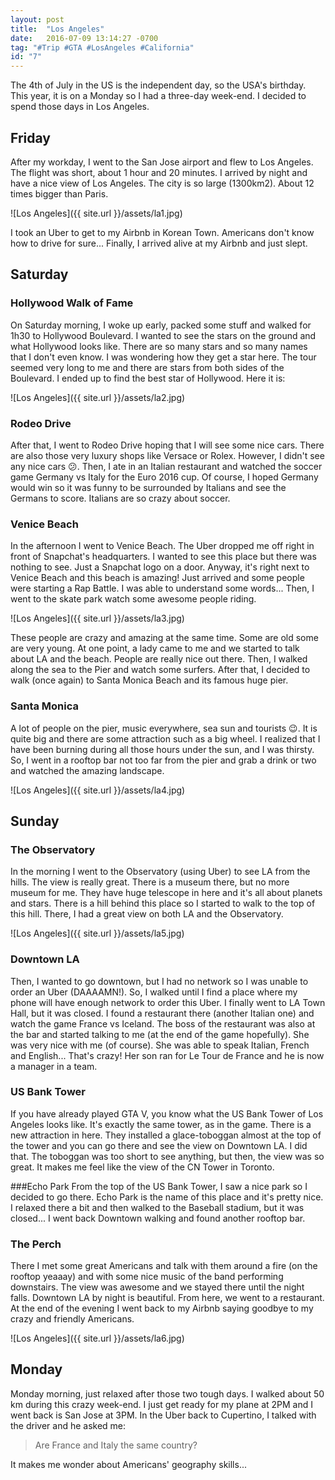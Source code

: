 ```yaml
---
layout: post
title:  "Los Angeles"
date:   2016-07-09 13:14:27 -0700
tag: "#Trip #GTA #LosAngeles #California"
id: "7"
---
```


The 4th of July in the US is the independent day, so the USA's birthday. This year, it is on a Monday so I had a three-day week-end. I decided to spend those days in Los Angeles.

## Friday
After my workday, I went to the San Jose airport and flew to Los Angeles. The flight was short, about 1 hour and 20 minutes. I arrived by night and have a nice view of Los Angeles. The city is so large (1300km2). About 12 times bigger than Paris.

![Los Angeles]({{ site.url }}/assets/la1.jpg)

I took an Uber to get to my Airbnb in Korean Town. Americans don't know how to drive for sure... Finally, I arrived alive at my Airbnb and just slept.

## Saturday

### Hollywood Walk of Fame
On Saturday morning, I woke up early, packed some stuff and walked for 1h30 to Hollywood Boulevard. I wanted to see the stars on the ground and what Hollywood looks like. There are so many stars and so many names that I don't even know. I was wondering how they get a star here. The tour seemed very long to me and there are stars from both sides of the Boulevard. I ended up to find the best star of Hollywood. Here it is:

![Los Angeles]({{ site.url }}/assets/la2.jpg)

### Rodeo Drive
After that, I went to Rodeo Drive hoping that I will see some nice cars. There are also those very luxury shops like Versace or Rolex. However, I didn't see any nice cars 😕. Then, I ate in an Italian restaurant and watched the soccer game Germany vs Italy for the Euro 2016 cup. Of course, I hoped Germany would win so it was funny to be surrounded by Italians and see the Germans to score. Italians are so crazy about soccer.

### Venice Beach
In the afternoon I went to Venice Beach. The Uber dropped me off right in front of Snapchat's headquarters. I wanted to see this place but there was nothing to see. Just a Snapchat logo on a door. Anyway, it's right next to Venice Beach and this beach is amazing! Just arrived and some people were starting a Rap Battle. I was able to understand some words... Then, I went to the skate park watch some awesome people riding.

![Los Angeles]({{ site.url }}/assets/la3.jpg)

These people are crazy and amazing at the same time. Some are old some are very young. At one point, a lady came to me and we started to talk about LA and the beach. People are really nice out there. Then, I walked along the sea to the Pier and watch some surfers. After that, I decided to walk (once again) to Santa Monica Beach and its famous huge pier.

### Santa Monica
A lot of people on the pier, music everywhere, sea sun and tourists 😉. It is quite big and there are some attraction such as a big wheel. I realized that I have been burning during all those hours under the sun, and I was thirsty. So, I went in a rooftop bar not too far from the pier and grab a drink or two and watched the amazing landscape.

![Los Angeles]({{ site.url }}/assets/la4.jpg)

## Sunday

### The Observatory
In the morning I went to the Observatory (using Uber) to see LA from the hills. The view is really great. There is a museum there, but no more museum for me. They have huge telescope in here and it's all about planets and stars. There is a hill behind this place so I started to walk to the top of this hill. There, I had a great view on both LA and the Observatory.

![Los Angeles]({{ site.url }}/assets/la5.jpg)

### Downtown LA
Then, I wanted to go downtown, but I had no network so I was unable to order an Uber (DAAAAMN!). So, I walked until I find a place where my phone will have enough network to order this Uber. I finally went to LA Town Hall, but it was closed. I found a restaurant there (another Italian one) and watch the game France vs Iceland. The boss of the restaurant was also at the bar and started talking to me (at the end of the game hopefully). She was very nice with me (of course). She was able to speak Italian, French and English... That's crazy! Her son ran for Le Tour de France and he is now a manager in a team.

### US Bank Tower
If you have already played GTA V, you know what the US Bank Tower of Los Angeles looks like. It's exactly the same tower, as in the game. There is a new attraction in here. They installed a glace-toboggan almost at the top of the tower and you can go there and see the view on Downtown LA. I did that. The toboggan was too short to see anything, but then, the view was so great. It makes me feel like the view of the CN Tower in Toronto.

###Echo Park
From the top of the US Bank Tower, I saw a nice park so I decided to go there. Echo Park is the name of this place and it's pretty nice. I relaxed there a bit and then walked to the Baseball stadium, but it was closed... I went back Downtown walking and found another rooftop bar.

### The Perch
There I met some great Americans and talk with them around a fire (on the rooftop yeaaay) and with some nice music of the band performing downstairs. The view was awesome and we stayed there until the night falls. Downtown LA by night is beautiful. From here, we went to a restaurant. At the end of the evening I went back to my Airbnb saying goodbye to my crazy and friendly Americans.

![Los Angeles]({{ site.url }}/assets/la6.jpg)

## Monday
Monday morning, just relaxed after those two tough days. I walked about 50 km during this crazy week-end. I just get ready for my plane at 2PM and I went back is San Jose at 3PM. In the Uber back to Cupertino, I talked with the driver and he asked me:

> Are France and Italy the same country?

It makes me wonder about Americans' geography skills...
